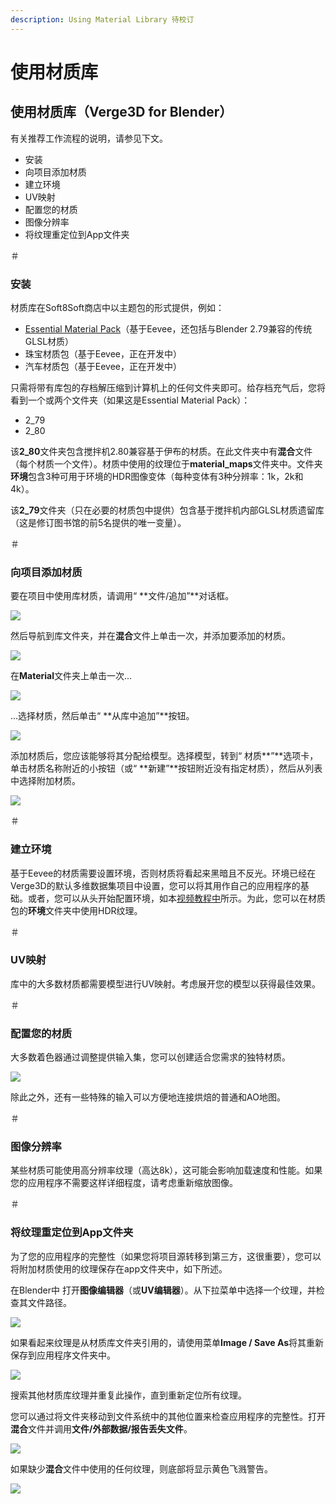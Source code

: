 ```yaml
---
description: Using Material Library 待校订
---
```


# 使用材质库

## 使用材质库（Verge3D for Blender）

有关推荐工作流程的说明，请参见下文。

* 安装
* 向项目添加材质
* 建立环境
* UV映射
* 配置您的材质
* 图像分辨率
* 将纹理重定位到App文件夹

＃

### 安装

材质库在Soft8Soft商店中以主题包的形式提供，例如：

* [Essential Material Pack](https://www.soft8soft.com/product/verge3d-blender-essential-material-pack/)（基于Eevee，还包括与Blender 2.79兼容的传统GLSL材质）
* 珠宝材质包（基于Eevee，正在开发中）
* 汽车材质包（基于Eevee，正在开发中）

只需将带有库包的存档解压缩到计算机上的任何文件夹即可。给存档充气后，您将看到一个或两个文件夹（如果这是Essential Material Pack）：

* 2\_79
* 2\_80

该**2\_80**文件夹包含搅拌机2.80兼容基于伊布的材质。在此文件夹中有**混合**文件（每个材质一个文件）。材质中使用的纹理位于**material\_maps**文件夹中。文件夹**环境**包含3种可用于环境的HDR图像变体（每种变体有3种分辨率：1k，2k和4k）。

该**2\_79**文件夹（只在必要的材质包中提供）包含基于搅拌机内部GLSL材质遗留库（这是修订图书馆的前5名提供的唯一变量）。

＃

### 向项目添加材质

要在项目中使用库材质，请调用“ **文件/追加”**对话框。

![](https://www.soft8soft.com/docs/files/mat-library-blender/append-material.jpg)

然后导航到库文件夹，并在**混合**文件上单击一次，并添加要添加的材质。

![](https://www.soft8soft.com/docs/files/mat-library-blender/append-material2.jpg)

在**Material**文件夹上单击一次...

![](https://www.soft8soft.com/docs/files/mat-library-blender/append-material3.jpg)

...选择材质，然后单击“ **从库中追加”**按钮。

![](https://www.soft8soft.com/docs/files/mat-library-blender/append-material4.jpg)

添加材质后，您应该能够将其分配给模型。选择模型，转到“ 材质**”**选项卡，单击材质名称附近的小按钮（或“ **新建”**按钮附近没有指定材质），然后从列表中选择附加材质。

![](https://www.soft8soft.com/docs/files/mat-library-blender/assign-material.jpg)

＃

### 建立环境

基于Eevee的材质需要设置环境，否则材质将看起来黑暗且不反光。环境已经在Verge3D的默认多维数据集项目中设置，您可以将其用作自己的应用程序的基础。或者，您可以从头开始配置环境，如本[视频教程中](https://www.youtube.com/watch?v=wQ0KH4bA3Uw&t=11m34s)所示。为此，您可以在材质包的**环境**文件夹中使用HDR纹理。

＃

### UV映射

库中的大多数材质都需要模型进行UV映射。考虑展开您的模型以获得最佳效果。

＃

### 配置您的材质

大多数着色器通过调整提供输入集，您可以创建适合您需求的独特材质。

![](https://www.soft8soft.com/docs/files/mat-library-blender/material-settings.jpg)

除此之外，还有一些特殊的输入可以方便地连接烘焙的普通和AO地图。

＃

### 图像分辨率

某些材质可能使用高分辨率纹理（高达8k），这可能会影响加载速度和性能。如果您的应用程序不需要这样详细程度，请考虑重新缩放图像。

＃

### 将纹理重定位到App文件夹

为了您的应用程序的完整性（如果您将项目源转移到第三方，这很重要），您可以将附加材质使用的纹理保存在app文件夹中，如下所述。

在Blender中 打开**图像编辑器**（或**UV编辑器**）。从下拉菜单中选择一个纹理，并检查其文件路径。

![](https://www.soft8soft.com/docs/files/mat-library-blender/texture-file-paths.jpg)

如果看起来纹理是从材质库文件夹引用的，请使用菜单**Image / Save As**将其重新保存到应用程序文件夹中。

![](https://www.soft8soft.com/docs/files/mat-library-blender/texture-file-paths2.jpg)

搜索其他材质库纹理并重复此操作，直到重新定位所有纹理。

您可以通过将文件夹移动到文件系统中的其他位置来检查应用程序的完整性。打开**混合**文件并调用**文件/外部数据/报告丢失文件**。

![](https://www.soft8soft.com/docs/files/mat-library-blender/texture-file-paths3.jpg)

如果缺少**混合**文件中使用的任何纹理，则底部将显示黄色飞溅警告。

![](https://www.soft8soft.com/docs/files/mat-library-blender/texture-file-paths4.jpg)

